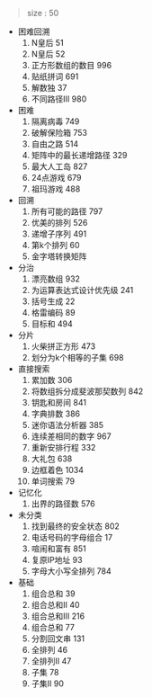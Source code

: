 > size : 50
* 困难回溯
    1. N皇后  51
    2. N皇后  52
    3. 正方形数组的数目  996
    4. 贴纸拼词  691
    5. 解数独  37
    6. 不同路径III  980
* 困难
    1. 隔离病毒  749
    2. 破解保险箱  753
    3. 自由之路  514
    4. 矩阵中的最长递增路径  329
    5. 最大人工岛  827
    6. 24点游戏  679
    7. 祖玛游戏  488
* 回溯
    1. 所有可能的路径  797
    2. 优美的排列  526
    3. 递增子序列  491
    4. 第k个排列  60
    5. 金字塔转换矩阵
* 分治
    1. 漂亮数组  932
    2. 为运算表达式设计优先级  241
    3. 括号生成  22
    4. 格雷编码  89
    5. 目标和  494
* 分片
    1. 火柴拼正方形  473
    2. 划分为k个相等的子集  698
* 直接搜索
    1. 累加数  306
    2. 将数组拆分成斐波那契数列  842
    3. 钥匙和房间  841
    4. 字典排数  386
    5. 迷你语法分析器  385
    6. 连续差相同的数字  967
    7. 重新安排行程  332
    8. 大礼包  638
    9. 边框着色  1034
    10. 单词搜索  79
* 记忆化
    1. 出界的路径数  576
* 未分类
    1. 找到最终的安全状态  802
    2. 电话号码的字母组合  17
    3. 喧闹和富有  851
    4. 复原IP地址  93
    5. 字母大小写全排列  784
* 基础
    1. 组合总和  39
    2. 组合总和II  40
    3. 组合总和III  216
    4. 组合总和  77
    5. 分割回文串  131
    6. 全排列  46
    7. 全排列II  47
    8. 子集  78
    9. 子集II  90